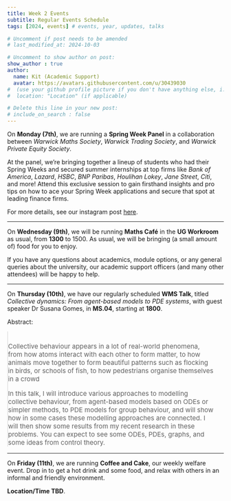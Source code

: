 ```yaml
---
title: Week 2 Events
subtitle: Regular Events Schedule
tags: [2024, events] # events, year, updates, talks

# Uncomment if post needs to be amended
# last_modified_at: 2024-10-03

# Uncomment to show author on post:
show_author : true
author:
  name: Kit (Academic Support)
  avatar: https://avatars.githubusercontent.com/u/30439030
#  (use your github profile picture if you don't have anything else, i.e. https://avatars.githubusercontent.com/u/30439030)
#  location: "Location" (if applicable)

# Delete this line in your new post:
# include_on_search : false
---
```


On **Monday (7th)**, we are running a **Spring Week Panel** in a collaboration between *Warwick Maths Society*, *Warwick Trading Society*, and *Warwick Private Equity Society*.

At the panel, we’re bringing together a lineup of students who had their Spring Weeks and secured summer internships at top firms like *Bank of America*, *Lazard*, *HSBC*, *BNP Paribas*, *Houlihan Lokey*, *Jane Street*, *Citi*, and more! Attend this exclusive session to gain firsthand insights and pro tips on how to ace your Spring Week applications and secure that spot at leading finance firms.

For more details, see our instagram post [here](https://www.instagram.com/p/DAvdIaUAhko).

---

On **Wednesday (9th)**, we will be running **Maths Café** in the **UG Workroom** as usual, from **1300** to 1500. As usual, we will be bringing (a small amount of) food for you to enjoy.

If you have any questions about academics, module options, or any general queries about the university, our academic support officers (and many other attendees) will be happy to help.

---

On **Thursday (10th)**, we have our regularly scheduled **WMS Talk**, titled *Collective dynamics: From agent-based models to PDE systems*, with guest speaker  Dr Susana Gomes, in **MS.04**, starting at **1800**.


<style>
blockquote {
    padding: 10px 20px 0 0;
    margin: 0 0 0 0;
    font-size: 15px;
}
</style>

Abstract:
> Collective behaviour appears in a lot of real-world phenomena, from how atoms interact with each other to form matter, to how animals move together to form beautiful patterns such as flocking in birds, or schools of fish, to how pedestrians organise themselves in a crowd
>
> In this talk, I will introduce various approaches to modelling collective behaviour, from agent-based models based on ODEs or simpler methods, to PDE models for group behaviour, and will show how in some cases these modelling approaches are connected. I will then show some results from my recent research in these problems. You can expect to see some ODEs, PDEs, graphs, and some ideas from control theory.

---

On **Friday (11th)**, we are running **Coffee and Cake**, our weekly welfare event. Drop in to get a hot drink and some food, and relax with others in an informal and friendly environment.

**Location/Time TBD**.
